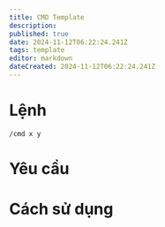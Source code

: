 ```yaml
---
title: CMD Template
description: 
published: true
date: 2024-11-12T06:22:24.241Z
tags: template
editor: markdown
dateCreated: 2024-11-12T06:22:24.241Z
---
```


# Lệnh

```
/cmd x y
```


# Yêu cầu

# Cách sử dụng